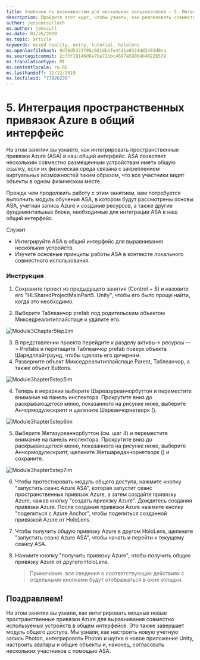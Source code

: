 ```yaml
---
title: Учебники по возможностям для нескольких пользователей — 5. Интеграция пространственных привязок Azure в общий интерфейс
description: Пройдите этот курс, чтобы узнать, как реализовать совместное использование нескольких пользователей в приложении HoloLens 2.
author: jessemcculloch
ms.author: jemccull
ms.date: 02/26/2019
ms.topic: article
keywords: mixed reality, unity, tutorial, hololens
ms.openlocfilehash: 9d76d5323705c001dbafe4411a9334dd3403d0ca
ms.sourcegitcommit: 2cf3f19146d6a7ba71bbc4697a59064b4822b539
ms.translationtype: MT
ms.contentlocale: ru-RU
ms.lasthandoff: 11/12/2019
ms.locfileid: "73926238"
---
```

# <a name="5-integrating-azure-spatial-anchors-into-a-shared-experience"></a>5. Интеграция пространственных привязок Azure в общий интерфейс

На этом занятии вы узнаете, как интегрировать пространственные привязки Azure (ASA) в наш общий интерфейс. ASA позволяет нескольким совместно размещенным устройствам иметь общую ссылку, если их физическая среда связана с закреплением виртуальных возможностей таким образом, что все участники видят объекты в одном физическом месте.

Прежде чем продолжить работу с этим занятием, вам потребуется выполнить модуль обучения ASA, в котором будут рассмотрены основы ASA, учетная запись Azure и создание ресурсов, а также другие фундаментальные блоки, необходимые для интеграции ASA в наш общий интерфейс.

Служит

- Интегрируйте ASA в общий интерфейс для выравнивания нескольких устройств.
- Изучите основные принципы работы ASA в контексте локального совместного использования.

### <a name="instructions"></a>Инструкция

1. Сохраните проект из предыдущего занятия (Control + S) и назовите его "HLSharedProjectMainPart5. Unity", чтобы его было проще найти, когда это необходимо.

2. Выберите Таблеанчор prefab под родительским объектом Микседреалитиплайспаце и удалите его.

![Module3Chapter5tep2im](images/module3chapter5step2im.PNG)

3.  В представлении проекта перейдите к разделу активы-> ресурсы — > Prefabs и перетащите Таблеанчор prefab поверх объекта Шаредплайграунд, чтобы сделать его дочерним.
4.  Разверните объект Микседреалитиплайспаце Parent, Таблеанчор, а также объект Buttons. 

![Module3hapter5step5im](images/module3chapter5step5im.PNG)

4. Теперь в иерархии выберите Шареазуреанчорбуттон и переместите внимание на панель инспектора. Прокрутите вниз до раскрывающегося меню, показанного на рисунке ниже, выберите Анчормодулескрипт и щелкните Шареанчорнетворк ().

![Module3hapter5step6im](images/module3chapter5step6im.PNG)

5. Выберите Жетазуреанчорбуттон (см. шаг 4) и переместите внимание на панель инспектора. Прокрутите вниз до раскрывающегося меню, показанного на рисунке ниже, выберите Анчормодулескрипт, щелкните Жетшареданчорнетворк () и сохраните.

![Module3hapter5step7im](images/module3chapter5step7im.PNG)

6. Чтобы протестировать модуль общего доступа, нажмите кнопку "запустить сеанс Azure ASA", которая запустит сеанс пространственных привязок Azure, а затем создайте привязку Azure, нажав кнопку "создать привязку Azure". Дождитесь создания привязки Azure. После создания привязки Azure нажмите кнопку "поделиться с Azure Anchor", чтобы поделиться созданной привязкой Azure от HoloLens.

7. Чтобы получить общую привязку Azure в другом HoloLens, щелкните "запустить сеанс Azure ASA", чтобы начать и перейти к текущему сеансу ASA.

8. Нажмите кнопку "получить привязку Azure", чтобы получить общую привязку Azure от другого HoloLens.

   > Примечание. все сведения о соответствующих действиях с отдельными кнопками будут отображаться в окне отладки.

## <a name="congratulations"></a>Поздравляем!

На этом занятии вы узнали, как интегрировать мощные новые пространственные привязки Azure для выравнивания совместно используемых устройств в общем интерфейсе. Это также завершает модуль общего доступа. Мы узнали, как настроить новую учетную запись Photon, интегрировать Photon и шутка в новое приложение Unity, настроить аватары и общие объекты и, наконец, согласовать нескольких участников с помощью ASA. 

